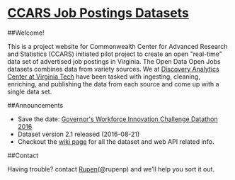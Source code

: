 # [CCARS Job Postings Datasets](https://opendata-cs-vt.github.io/ccars-jobpostings/)


##Welcome!

This is a project website for Commonwealth Center for Advanced Research and Statistics (CCARS) initiated pilot project to create an open "real-time" data set of advertised job postings in Virginia. The Open Data Open Jobs datasets combines data from variety sources. We at [Discovery Analytics Center at Virginia Tech](http://dac.cs.vt.edu) have been tasked with ingesting, cleaning, enriching, and publishing the data from each source and come up with a single data set.

##Announcements

* Save the date: [Governor's Workforce Innovation Challenge Datathon 2016](https://data.virginia.gov/datathon-2016)
* Dataset version 2.1 released (2016-08-21)
* Checkout the [wiki page](https://github.com/OpenData-CS-VT/ccars-jobpostings/wiki) for all the dataset and web API related info.

##Contact

Having trouble? contact [Rupen](mailto:rupen@.cs.vt.edu)(@rupenp) and we’ll help you sort it out.


